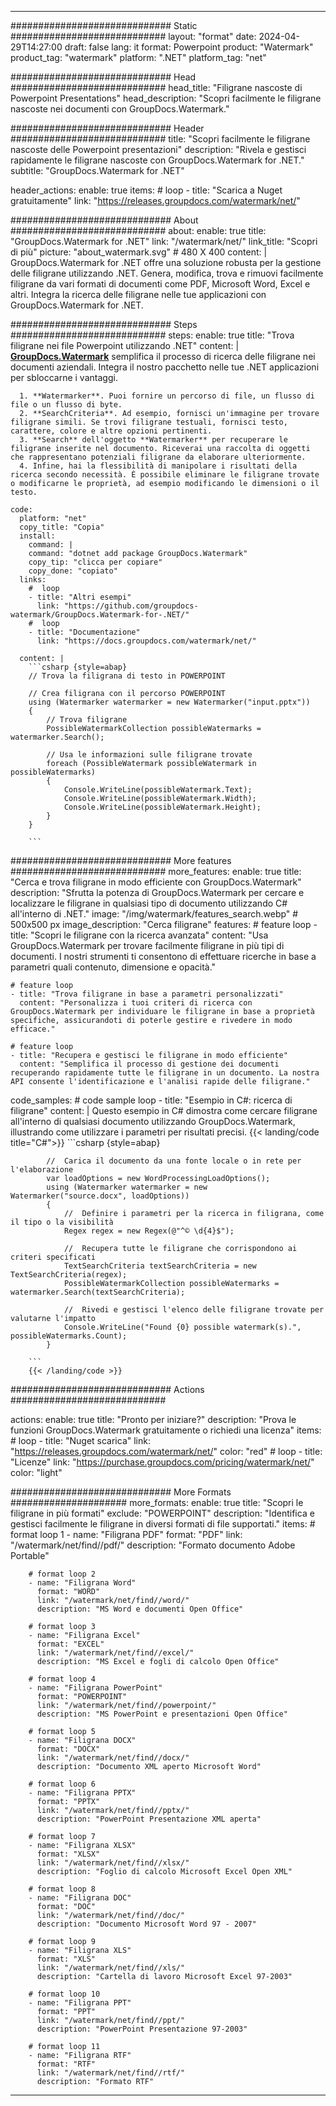 
---
############################# Static ############################
layout: "format"
date:  2024-04-29T14:27:00
draft: false
lang: it
format: Powerpoint
product: "Watermark"
product_tag: "watermark"
platform: ".NET"
platform_tag: "net"

############################# Head ############################
head_title: "Filigrane nascoste di Powerpoint Presentations"
head_description: "Scopri facilmente le filigrane nascoste nei documenti con GroupDocs.Watermark."

############################# Header ############################
title: "Scopri facilmente le filigrane nascoste delle Powerpoint presentazioni" 
description: "Rivela e gestisci rapidamente le filigrane nascoste con GroupDocs.Watermark for .NET."
subtitle: "GroupDocs.Watermark for .NET" 

header_actions:
  enable: true
  items:
    #  loop
    - title: "Scarica a Nuget gratuitamente"
      link: "https://releases.groupdocs.com/watermark/net/"
      
############################# About ############################
about:
    enable: true
    title: "GroupDocs.Watermark for .NET"
    link: "/watermark/net/"
    link_title: "Scopri di più"
    picture: "about_watermark.svg" # 480 X 400
    content: |
       GroupDocs.Watermark for .NET offre una soluzione robusta per la gestione delle filigrane utilizzando .NET. Genera, modifica, trova e rimuovi facilmente filigrane da vari formati di documenti come PDF, Microsoft Word, Excel e altri. Integra la ricerca delle filigrane nelle tue applicazioni con GroupDocs.Watermark for .NET.

############################# Steps ############################
steps:
    enable: true
    title: "Trova filigrane nei file Powerpoint utilizzando .NET"
    content: |
      **[GroupDocs.Watermark](https://products.groupdocs.com/watermark/net/)** semplifica il processo di ricerca delle filigrane nei documenti aziendali. Integra il nostro pacchetto nelle tue .NET applicazioni per sbloccarne i vantaggi.
      
      1. **Watermarker**. Puoi fornire un percorso di file, un flusso di file o un flusso di byte.
      2. **SearchCriteria**. Ad esempio, fornisci un'immagine per trovare filigrane simili. Se trovi filigrane testuali, fornisci testo, carattere, colore e altre opzioni pertinenti.
      3. **Search** dell'oggetto **Watermarker** per recuperare le filigrane inserite nel documento. Riceverai una raccolta di oggetti che rappresentano potenziali filigrane da elaborare ulteriormente.
      4. Infine, hai la flessibilità di manipolare i risultati della ricerca secondo necessità. È possibile eliminare le filigrane trovate o modificarne le proprietà, ad esempio modificando le dimensioni o il testo.
   
    code:
      platform: "net"
      copy_title: "Copia"
      install:
        command: |
        command: "dotnet add package GroupDocs.Watermark"
        copy_tip: "clicca per copiare"
        copy_done: "copiato"
      links:
        #  loop
        - title: "Altri esempi"
          link: "https://github.com/groupdocs-watermark/GroupDocs.Watermark-for-.NET/"
        #  loop
        - title: "Documentazione"
          link: "https://docs.groupdocs.com/watermark/net/"
          
      content: |
        ```csharp {style=abap}
        // Trova la filigrana di testo in POWERPOINT

        // Crea filigrana con il percorso POWERPOINT
        using (Watermarker watermarker = new Watermarker("input.pptx"))
        {
            // Trova filigrane
            PossibleWatermarkCollection possibleWatermarks = watermarker.Search();

            // Usa le informazioni sulle filigrane trovate
            foreach (PossibleWatermark possibleWatermark in possibleWatermarks)
            {
                Console.WriteLine(possibleWatermark.Text);
                Console.WriteLine(possibleWatermark.Width);
                Console.WriteLine(possibleWatermark.Height);
            }
        }
        
        ```            

############################# More features ############################
more_features:
  enable: true
  title: "Cerca e trova filigrane in modo efficiente con GroupDocs.Watermark"
  description: "Sfrutta la potenza di GroupDocs.Watermark per cercare e localizzare le filigrane in qualsiasi tipo di documento utilizzando C# all'interno di .NET."
  image: "/img/watermark/features_search.webp" # 500x500 px
  image_description: "Cerca filigrane"
  features:
    # feature loop
    - title: "Scopri le filigrane con la ricerca avanzata"
      content: "Usa GroupDocs.Watermark per trovare facilmente filigrane in più tipi di documenti. I nostri strumenti ti consentono di effettuare ricerche in base a parametri quali contenuto, dimensione e opacità."

    # feature loop
    - title: "Trova filigrane in base a parametri personalizzati"
      content: "Personalizza i tuoi criteri di ricerca con GroupDocs.Watermark per individuare le filigrane in base a proprietà specifiche, assicurandoti di poterle gestire e rivedere in modo efficace."

    # feature loop
    - title: "Recupera e gestisci le filigrane in modo efficiente"
      content: "Semplifica il processo di gestione dei documenti recuperando rapidamente tutte le filigrane in un documento. La nostra API consente l'identificazione e l'analisi rapide delle filigrane."
      
  code_samples:
    # code sample loop
    - title: "Esempio in C#: ricerca di filigrane"
      content: |
        Questo esempio in C# dimostra come cercare filigrane all'interno di qualsiasi documento utilizzando GroupDocs.Watermark, illustrando come utilizzare i parametri per risultati precisi.
        {{< landing/code title="C#">}}
        ```csharp {style=abap}
        
            //  Carica il documento da una fonte locale o in rete per l'elaborazione
            var loadOptions = new WordProcessingLoadOptions();
            using (Watermarker watermarker = new Watermarker("source.docx", loadOptions))
            {
                //  Definire i parametri per la ricerca in filigrana, come il tipo o la visibilità
                Regex regex = new Regex(@"^© \d{4}$");

                //  Recupera tutte le filigrane che corrispondono ai criteri specificati
                TextSearchCriteria textSearchCriteria = new TextSearchCriteria(regex);
                PossibleWatermarkCollection possibleWatermarks = watermarker.Search(textSearchCriteria);

                //  Rivedi e gestisci l'elenco delle filigrane trovate per valutarne l'impatto
                Console.WriteLine("Found {0} possible watermark(s).", possibleWatermarks.Count);
            }

        ```
        {{< /landing/code >}}


############################# Actions ############################

actions:
  enable: true
  title: "Pronto per iniziare?"
  description: "Prova le funzioni GroupDocs.Watermark gratuitamente o richiedi una licenza"
  items:
    #  loop
    - title: "Nuget scarica"
      link: "https://releases.groupdocs.com/watermark/net/"
      color: "red"
        #  loop
    - title: "Licenze"
      link: "https://purchase.groupdocs.com/pricing/watermark/net/"
      color: "light"


############################# More Formats #####################
more_formats:
    enable: true
    title: "Scopri le filigrane in più formati"
    exclude: "POWERPOINT"
    description: "Identifica e gestisci facilmente le filigrane in diversi formati di file supportati."
    items: 
        # format loop 1
        - name: "Filigrana PDF"
          format: "PDF"
          link: "/watermark/net/find//pdf/"
          description: "Formato documento Adobe Portable"

        # format loop 2
        - name: "Filigrana Word"
          format: "WORD"
          link: "/watermark/net/find//word/"
          description: "MS Word e documenti Open Office"
          
        # format loop 3
        - name: "Filigrana Excel"
          format: "EXCEL"
          link: "/watermark/net/find//excel/"
          description: "MS Excel e fogli di calcolo Open Office"

        # format loop 4
        - name: "Filigrana PowerPoint"
          format: "POWERPOINT"
          link: "/watermark/net/find//powerpoint/"
          description: "MS PowerPoint e presentazioni Open Office"

        # format loop 5
        - name: "Filigrana DOCX"
          format: "DOCX"
          link: "/watermark/net/find//docx/"
          description: "Documento XML aperto Microsoft Word"
          
        # format loop 6
        - name: "Filigrana PPTX"
          format: "PPTX"
          link: "/watermark/net/find//pptx/"
          description: "PowerPoint Presentazione XML aperta"
          
        # format loop 7
        - name: "Filigrana XLSX"
          format: "XLSX"
          link: "/watermark/net/find//xlsx/"
          description: "Foglio di calcolo Microsoft Excel Open XML"

        # format loop 8
        - name: "Filigrana DOC"
          format: "DOC"
          link: "/watermark/net/find//doc/"
          description: "Documento Microsoft Word 97 - 2007"

        # format loop 9
        - name: "Filigrana XLS"
          format: "XLS"
          link: "/watermark/net/find//xls/"
          description: "Cartella di lavoro Microsoft Excel 97-2003"

        # format loop 10
        - name: "Filigrana PPT"
          format: "PPT"
          link: "/watermark/net/find//ppt/"
          description: "PowerPoint Presentazione 97-2003"

        # format loop 11
        - name: "Filigrana RTF"
          format: "RTF"
          link: "/watermark/net/find//rtf/"
          description: "Formato RTF"

---